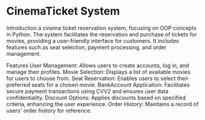# CinemaTicket System

Introduction
a cinema ticket reservation system, focusing on OOP concepts in Python.
The system facilitates the reservation and purchase of tickets for movies, providing a user-friendly interface for customers. It includes features such as seat selection, payment processing, and order management.

Features
User Management: Allows users to create accounts, log in, and manage their profiles.
Movie Selection: Displays a list of available movies for users to choose from.
Seat Reservation: Enables users to select their preferred seats for a chosen movie.
BankAccount Application: Facilitates secure payment transactions using CVV2 and ensures user data confidentiality.
Discount Options: Applies discounts based on specified criteria, enhancing the user experience.
Order History: Maintains a record of users' order history for reference.
